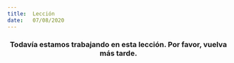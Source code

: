 ```yaml
---
title:  Lección
date:   07/08/2020
---
```


### <center>Todavía estamos trabajando en esta lección. Por favor, vuelva más tarde.</center>
